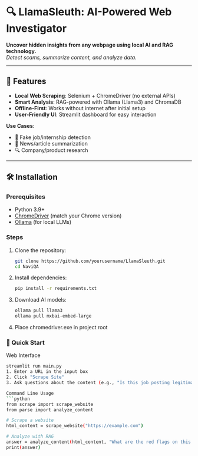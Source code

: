 # 🔍 LlamaSleuth: AI-Powered Web Investigator

**Uncover hidden insights from any webpage using local AI and RAG technology.**  
*Detect scams, summarize content, and analyze data.*

---

## 🌟 Features
- **Local Web Scraping**: Selenium + ChromeDriver (no external APIs)
- **Smart Analysis**: RAG-powered with Ollama (Llama3) and ChromaDB
- **Offline-First**: Works without internet after initial setup
- **User-Friendly UI**: Streamlit dashboard for easy interaction

**Use Cases**:
- 🚨 Fake job/internship detection
- 📰 News/article summarization
- 🔍 Company/product research

---

## 🛠️ Installation

### Prerequisites
- Python 3.9+
- [ChromeDriver](https://chromedriver.chromium.org/downloads) (match your Chrome version)
- [Ollama](https://ollama.ai) (for local LLMs)

### Steps
1. Clone the repository:
   ```bash
   git clone https://github.com/yourusername/LlamaSleuth.git
   cd NaviQA
2. Install dependencies:
   ```bash
   pip install -r requirements.txt
3. Download AI models:
   ```bash
   ollama pull llama3
   ollama pull mxbai-embed-large
4. Place chromedriver.exe in project root

### 🚀 Quick Start
Web Interface
   ```bash
   streamlit run main.py
1. Enter a URL in the input box
2. Click "Scrape Site"
3. Ask questions about the content (e.g., "Is this job posting legitimate?")

Command Line Usage
   ```python
from scrape import scrape_website
from parse import analyze_content

# Scrape a website
html_content = scrape_website("https://example.com")

# Analyze with RAG
answer = analyze_content(html_content, "What are the red flags on this page?")
print(answer)
